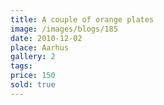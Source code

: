 ```yaml
---
title: A couple of orange plates
image: /images/blogs/185
date: 2010-12-02
place: Aarhus
gallery: 2
tags:
price: 150
sold: true
---
```

